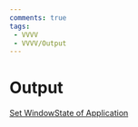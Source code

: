 ```yaml
---
comments: true
tags:
 - VVVV
 - VVVV/Output
---
```



# Output
[Set WindowState of Application](SetWindowStateApp.md)
